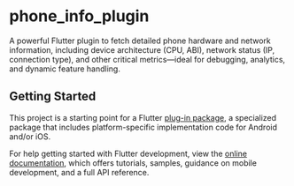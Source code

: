 # phone_info_plugin

A powerful Flutter plugin to fetch detailed phone hardware and network information, including device architecture (CPU, ABI), network status (IP, connection type), and other critical metrics—ideal for debugging, analytics, and dynamic feature handling.

## Getting Started

This project is a starting point for a Flutter
[plug-in package](https://flutter.dev/to/develop-plugins),
a specialized package that includes platform-specific implementation code for
Android and/or iOS.

For help getting started with Flutter development, view the
[online documentation](https://docs.flutter.dev), which offers tutorials,
samples, guidance on mobile development, and a full API reference.

